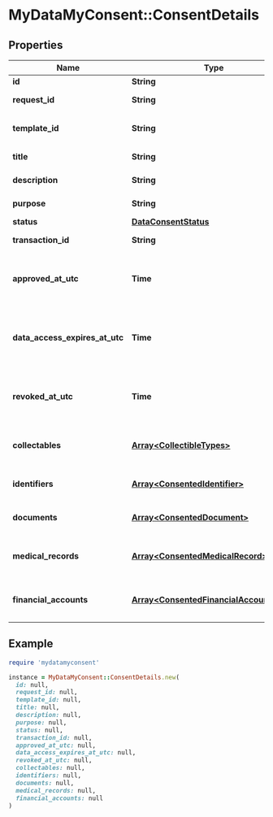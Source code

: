 # MyDataMyConsent::ConsentDetails

## Properties

| Name | Type | Description | Notes |
| ---- | ---- | ----------- | ----- |
| **id** | **String** | Consent id. |  |
| **request_id** | **String** | Consent request id. |  |
| **template_id** | **String** | Consent request template id. | [optional] |
| **title** | **String** | Consent title. |  |
| **description** | **String** | Consent description. |  |
| **purpose** | **String** | Consent purpose. | [optional] |
| **status** | [**DataConsentStatus**](DataConsentStatus.md) |  |  |
| **transaction_id** | **String** | Transaction id. | [optional] |
| **approved_at_utc** | **Time** | Consent approval datetime in UTC timezone. |  |
| **data_access_expires_at_utc** | **Time** | Data access expiration datetime in UTC timezone. |  |
| **revoked_at_utc** | **Time** | Consent revocation datetime in UTC timezone. | [optional] |
| **collectables** | [**Array&lt;CollectibleTypes&gt;**](CollectibleTypes.md) | List of supported collectible types. |  |
| **identifiers** | [**Array&lt;ConsentedIdentifier&gt;**](ConsentedIdentifier.md) | Consented identity details. | [optional] |
| **documents** | [**Array&lt;ConsentedDocument&gt;**](ConsentedDocument.md) | List of consented documents. | [optional] |
| **medical_records** | [**Array&lt;ConsentedMedicalRecord&gt;**](ConsentedMedicalRecord.md) | List of consented medical records. | [optional] |
| **financial_accounts** | [**Array&lt;ConsentedFinancialAccountField&gt;**](ConsentedFinancialAccountField.md) | List of consented financial accounts. | [optional] |

## Example

```ruby
require 'mydatamyconsent'

instance = MyDataMyConsent::ConsentDetails.new(
  id: null,
  request_id: null,
  template_id: null,
  title: null,
  description: null,
  purpose: null,
  status: null,
  transaction_id: null,
  approved_at_utc: null,
  data_access_expires_at_utc: null,
  revoked_at_utc: null,
  collectables: null,
  identifiers: null,
  documents: null,
  medical_records: null,
  financial_accounts: null
)
```

